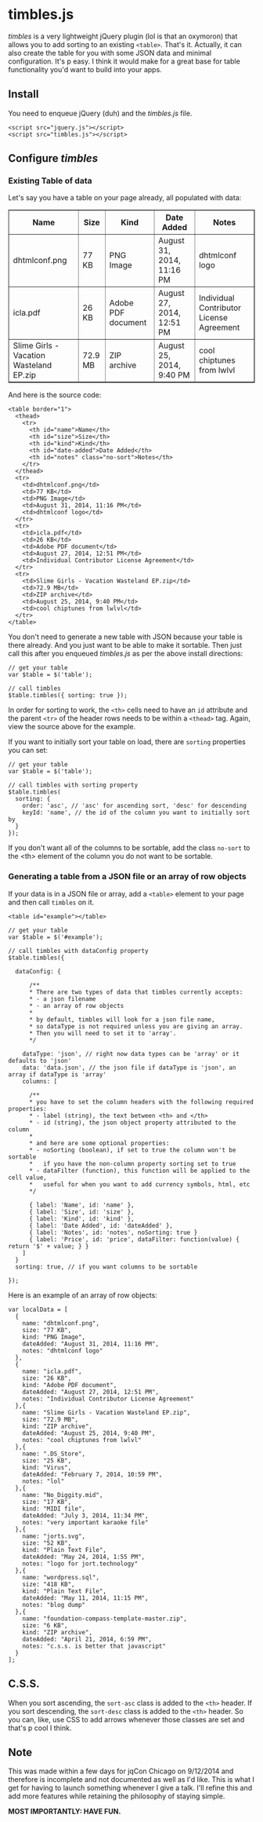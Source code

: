 timbles.js
==========

*timbles* is a very lightweight jQuery plugin (lol is that an oxymoron) that allows you to add sorting to an existing `<table>`. That's it. Actually, it can also create the table for you with some JSON data and minimal configuration. It's p easy. I think it would make for a great base for table functionality you'd want to build into your apps.

## Install

You need to enqueue jQuery (duh) and the *timbles.js* file.

<pre><code>&lt;script src="jquery.js">&lt;/script>
&lt;script src="timbles.js">&lt;/script></code></pre>

## Configure *timbles*

### Existing Table of data

Let's say you have a table on your page already, all populated with data:

<table border="1">
  <thead>
    <tr>
      <th id="name">Name</th>
      <th id="size">Size</th>
      <th id="kind">Kind</th>
      <th id="date-added">Date Added</th>
      <th id="notes" class="no-sort">Notes</th>
    </tr>
  </thead>
  <tr>
    <td>dhtmlconf.png</td>
    <td>77 KB</td>
    <td>PNG Image</td>
    <td>August 31, 2014, 11:16 PM</td>
    <td>dhtmlconf logo</td>
  </tr>      
  <tr>
    <td>icla.pdf</td>
    <td>26 KB</td>
    <td>Adobe PDF document</td>
    <td>August 27, 2014, 12:51 PM</td>
    <td>Individual Contributor License Agreement</td>
  </tr>
  <tr>
    <td>Slime Girls - Vacation Wasteland EP.zip</td>
    <td>72.9 MB</td>
    <td>ZIP archive</td>
    <td>August 25, 2014, 9:40 PM</td>
    <td>cool chiptunes from lwlvl</td>
  </tr>
</table>


And here is the source code:


<pre><code>&lt;table border="1">
  &lt;thead>
    &lt;tr>
      &lt;th id="name">Name&lt;/th>
      &lt;th id="size">Size&lt;/th>
      &lt;th id="kind">Kind&lt;/th>
      &lt;th id="date-added">Date Added&lt;/th>
      &lt;th id="notes" class="no-sort">Notes&lt;/th>
    &lt;/tr>
  &lt;/thead>
  &lt;tr>
    &lt;td>dhtmlconf.png&lt;/td>
    &lt;td>77 KB&lt;/td>
    &lt;td>PNG Image&lt;/td>
    &lt;td>August 31, 2014, 11:16 PM&lt;/td>
    &lt;td>dhtmlconf logo&lt;/td>
  &lt;/tr>      
  &lt;tr>
    &lt;td>icla.pdf&lt;/td>
    &lt;td>26 KB&lt;/td>
    &lt;td>Adobe PDF document&lt;/td>
    &lt;td>August 27, 2014, 12:51 PM&lt;/td>
    &lt;td>Individual Contributor License Agreement&lt;/td>
  &lt;/tr>
  &lt;tr>
    &lt;td>Slime Girls - Vacation Wasteland EP.zip&lt;/td>
    &lt;td>72.9 MB&lt;/td>
    &lt;td>ZIP archive&lt;/td>
    &lt;td>August 25, 2014, 9:40 PM&lt;/td>
    &lt;td>cool chiptunes from lwlvl&lt;/td>
  &lt;/tr>
&lt;/table></code></pre>

You don't need to generate a new table with JSON because your table is there already. And you just want to be able to make it sortable. Then just call this after you enqueued *timbles.js* as per the above install directions:

<pre><code>// get your table
var $table = $('table');

// call timbles
$table.timbles({ sorting: true });</code></pre>

In order for sorting to work, the `<th>` cells need to have an `id` attribute and the parent `<tr>` of the header rows needs to be within a `<thead>` tag. Again, view the source above for the example.

If you want to initially sort your table on load, there are `sorting` properties you can set:

<pre><code>// get your table
var $table = $('table');

// call timbles with sorting property
$table.timbles(
  sorting: {
    order: 'asc', // 'asc' for ascending sort, 'desc' for descending
    keyId: 'name', // the id of the column you want to initially sort by
  }
});</code></pre>

If you don't want all of the columns to be sortable, add the class `no-sort` to the &lt;th> element of the column you do not want to be sortable.

### Generating a table from a JSON file or an array of row objects

If your data is in a JSON file or array, add a `<table>` element to your page and then call `timbles` on it.

<pre><code>&lt;table id="example">&lt;/table></code></pre>

<pre><code>// get your table
var $table = $('#example');

// call timbles with dataConfig property
$table.timbles({

  dataConfig: {
    
      /**
      * There are two types of data that timbles currently accepts:
      * - a json filename
      * - an array of row objects
      * 
      * by default, timbles will look for a json file name, 
      * so dataType is not required unless you are giving an array.
      * Then you will need to set it to 'array'.
      */
      
    dataType: 'json', // right now data types can be 'array' or it defaults to 'json'
    data: 'data.json', // the json file if dataType is 'json', an array if dataType is 'array'
    columns: [
      
      /**
      * you have to set the column headers with the following required properties:
      * - label (string), the text between &lt;th> and &lt;/th>
      * - id (string), the json object property attributed to the column
      * 
      * and here are some optional properties:
      * - noSorting (boolean), if set to true the column won't be sortable 
      *   if you have the non-column property sorting set to true
      * - dataFilter (function), this function will be applied to the cell value, 
      *   useful for when you want to add currency symbols, html, etc
      */

      { label: 'Name', id: 'name' },
      { label: 'Size', id: 'size' },
      { label: 'Kind', id: 'kind' },
      { label: 'Date Added', id: 'dateAdded' },
      { label: 'Notes', id: 'notes', noSorting: true }
      { label: 'Price', id: 'price', dataFilter: function(value) { return '$' + value; } }
    ]
  }
  sorting: true, // if you want columns to be sortable

});</code></pre>

Here is an example of an array of row objects:

<pre><code>var localData = [
  {
    name: "dhtmlconf.png",
    size: "77 KB",
    kind: "PNG Image",
    dateAdded: "August 31, 2014, 11:16 PM",
    notes: "dhtmlconf logo"
  },
  {
    name: "icla.pdf",
    size: "26 KB",
    kind: "Adobe PDF document",
    dateAdded: "August 27, 2014, 12:51 PM",
    notes: "Individual Contributor License Agreement"
  },{
    name: "Slime Girls - Vacation Wasteland EP.zip",
    size: "72.9 MB",
    kind: "ZIP archive",
    dateAdded: "August 25, 2014, 9:40 PM",
    notes: "cool chiptunes from lwlvl"
  },{
    name: ".DS_Store",
    size: "25 KB",
    kind: "Virus",
    dateAdded: "February 7, 2014, 10:59 PM",
    notes: "lol"
  },{
    name: "No_Diggity.mid",
    size: "17 KB",
    kind: "MIDI file",
    dateAdded: "July 3, 2014, 11:34 PM",
    notes: "very important karaoke file"
  },{
    name: "jorts.svg",
    size: "52 KB",
    kind: "Plain Text File",
    dateAdded: "May 24, 2014, 1:55 PM",
    notes: "logo for jort.technology"
  },{
    name: "wordpress.sql",
    size: "418 KB",
    kind: "Plain Text File",
    dateAdded: "May 11, 2014, 11:15 PM",
    notes: "blog dump"
  },{
    name: "foundation-compass-template-master.zip",
    size: "6 KB",
    kind: "ZIP archive",
    dateAdded: "April 21, 2014, 6:59 PM",
    notes: "c.s.s. is better that javascript"
  }
];</code></pre>

## C.S.S.

When you sort ascending, the `sort-asc` class is added to the `<th>` header. If you sort descending, the `sort-desc` class is added to the `<th>` header. So you can, like, use CSS to add arrows whenever those classes are set and that's p cool I think.

## Note

This was made within a few days for jqCon Chicago on 9/12/2014 and therefore is incomplete and not documented as well as I'd like. This is what I get for having to launch something whenever I give a talk. I'll refine this and add more features while retaining the philosophy of staying simple. 

**MOST IMPORTANTLY: HAVE FUN.**